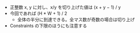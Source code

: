- 正整数 x, y に対し、x/y を切り上げた値は (x + y − 1) / y
- 今回であれば (H * W + 1) / 2
    - 全体の半分に到達できる。全マス数が奇数の場合は切り上げ
- Constraints の下限のほうにも注意する